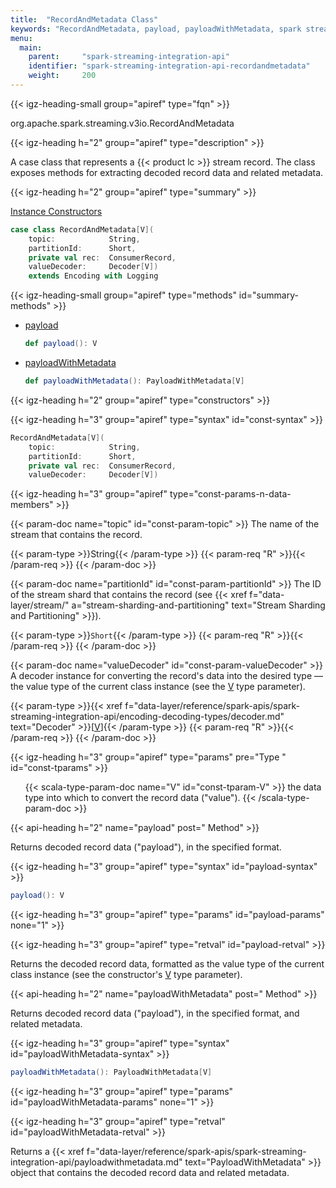 ```yaml
---
title:  "RecordAndMetadata Class"
keywords: "RecordAndMetadata, payload, payloadWithMetadata, spark streaming, stream records, record metadata, record payload, decoding, decoder, stream shards, shards, stream partitions, partitionId, topic, valueDecoder"
menu:
  main:
    parent:     "spark-streaming-integration-api"
    identifier: "spark-streaming-integration-api-recordandmetadata"
    weight:     200
---
```


<!-- ---------------------------------------- -->
{{< igz-heading-small group="apiref" type="fqn" >}}

<api>org.apache.spark.streaming.v3io.RecordAndMetadata</api>

<!-- //////////////////////////////////////// -->
{{< igz-heading h="2" group="apiref" type="description" >}}

A case class that represents a {{< product lc >}} stream record.
The class exposes methods for extracting decoded record data and related metadata.

<!-- //////////////////////////////////////// -->
{{< igz-heading h="2" group="apiref" type="summary" >}}

[Instance Constructors](#constructors)

```scala
case class RecordAndMetadata[V](
    topic:            String,
    partitionId:      Short,
    private val rec:  ConsumerRecord,
    valueDecoder:     Decoder[V])
    extends Encoding with Logging
```

<!-- ---------------------------------------- -->
{{< igz-heading-small group="apiref" type="methods" id="summary-methods" >}}

- <func>[payload](#payload)</func>

    ```scala
    def payload(): V
    ```

- <func>[payloadWithMetadata](#payloadWithMetadata)</func>

    ```scala
    def payloadWithMetadata(): PayloadWithMetadata[V]
    ```

<!-- //////////////////////////////////////// -->
{{< igz-heading h="2" group="apiref" type="constructors" >}}

<!-- ======================================== -->
{{< igz-heading h="3" group="apiref" type="syntax" id="const-syntax" >}}

```scala
RecordAndMetadata[V](
    topic:            String,
    partitionId:      Short,
    private val rec:  ConsumerRecord,
    valueDecoder:     Decoder[V])
```

<!-- ======================================== -->
{{< igz-heading h="3" group="apiref" type="const-params-n-data-members" >}}

<dl>
  <!-- topic -->
  {{< param-doc name="topic" id="const-param-topic" >}}
  The name of the stream that contains the record.

  {{< param-type >}}String{{< /param-type >}}
  {{< param-req "R" >}}{{< /param-req >}}
  {{< /param-doc >}}

  <!-- partitionId -->
  {{< param-doc name="partitionId" id="const-param-partitionId" >}}
  The ID of the stream shard that contains the record (see {{< xref f="data-layer/stream/" a="stream-sharding-and-partitioning" text="Stream Sharding and Partitioning" >}}).

  {{< param-type >}}`Short`{{< /param-type >}}
  {{< param-req "R" >}}{{< /param-req >}}
  {{< /param-doc >}}

  <!-- valueDecoder -->
  {{< param-doc name="valueDecoder" id="const-param-valueDecoder" >}}
  A decoder instance for converting the record's data into the desired type &mdash; the value type of the current class instance (see the <paramname>[V](#const-tparam-V)</paramname> type parameter).

  {{< param-type >}}<api>{{< xref f="data-layer/reference/spark-apis/spark-streaming-integration-api/encoding-decoding-types/decoder.md" text="Decoder" >}}</api><api>[</api><api>[V](#const-tparam-V)</api><api>]</api>{{< /param-type >}}
  {{< param-req "R" >}}{{< /param-req >}}
  {{< /param-doc >}}
</dl>

<!-- ======================================== -->
{{< igz-heading h="3" group="apiref" type="params" pre="Type " id="const-tparams" >}}

<ul>
  <!-- V -->
  {{< scala-type-param-doc name="V" id="const-tparam-V" >}}
  the data type into which to convert the record data ("value").
  {{< /scala-type-param-doc >}}
</ul>

<!-- //////////////////////////////////////// -->
{{< api-heading h="2" name="payload" post=" Method" >}}

Returns decoded record data ("payload"), in the specified format.

<!-- ======================================== -->
{{< igz-heading h="3" group="apiref" type="syntax" id="payload-syntax" >}}

```scala
payload(): V
```

<!-- ======================================== -->
{{< igz-heading h="3" group="apiref" type="params" id="payload-params" none="1" >}}

<!-- ======================================== -->
{{< igz-heading h="3" group="apiref" type="retval" id="payload-retval" >}}

Returns the decoded record data, formatted as the value type of the current class instance (see the constructor's <paramname>[V](#const-tparam-V)</paramname> type parameter).

<!-- //////////////////////////////////////// -->
{{< api-heading h="2" name="payloadWithMetadata" post=" Method" >}}

Returns decoded record data ("payload"), in the specified format, and related metadata.

<!-- ======================================== -->
{{< igz-heading h="3" group="apiref" type="syntax" id="payloadWithMetadata-syntax" >}}

```scala
payloadWithMetadata(): PayloadWithMetadata[V]
```

<!-- ======================================== -->
{{< igz-heading h="3" group="apiref" type="params" id="payloadWithMetadata-params" none="1" >}}

<!-- ======================================== -->
{{< igz-heading h="3" group="apiref" type="retval" id="payloadWithMetadata-retval" >}}

Returns a <api>{{< xref f="data-layer/reference/spark-apis/spark-streaming-integration-api/payloadwithmetadata.md" text="PayloadWithMetadata" >}}</api> object that contains the decoded record data and related metadata.

